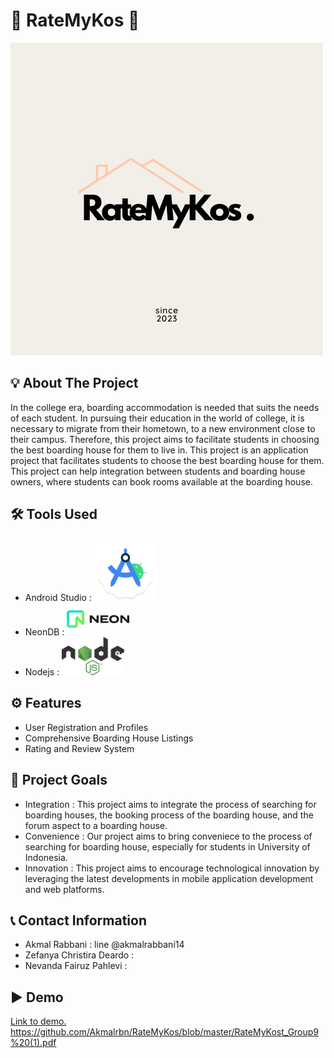 # 🌟 RateMyKos 🌟
![Project Logo](https://github.com/Akmalrbn/RateMyKos/blob/master/RateMyKos_logo.png) 

## 💡 About The Project
In the college era, boarding accommodation is needed that suits the needs of each student. In pursuing their education in the world of college, it is necessary to migrate from their hometown, to a new environment close to their campus. Therefore, this project aims to facilitate students in choosing the best boarding house for them to live in. This project is an application project that facilitates students to choose the best boarding house for them. This project can help integration between students and boarding house owners, where students can book rooms available at the boarding house.

## 🛠️ Tools Used
- Android Studio :
  <img src="https://github.com/Akmalrbn/RateMyKos/blob/master/android_logo.png" alt="Android Studio" width="100"/> 
- NeonDB :
  <img src="https://github.com/Akmalrbn/RateMyKos/blob/master/neon_logo.png" alt="NeonDB" width="100"/> 
- Nodejs :
  <img src="https://github.com/Akmalrbn/RateMyKos/blob/master/nodejs_logo.png" alt="Nodejs" width="100"/> 

## ⚙️ Features
- User Registration and Profiles
- Comprehensive Boarding House Listings
- Rating and Review System

## 🚀 Project Goals
- Integration :
  This project aims to integrate the process of searching for boarding houses, the booking process of the boarding house, and the forum aspect to a boarding house.
- Convenience :
  Our project aims to bring conveniece to the process of searching for boarding house, especially for students in University of Indonesia.
- Innovation :
  This project aims to encourage technological innovation by leveraging the latest developments in mobile application development and web platforms. 

## 📞 Contact Information
- Akmal Rabbani : line @akmalrabbani14
- Zefanya Christira Deardo :
- Nevanda Fairuz Pahlevi : 
  
## ▶️ Demo
[Link to demo.
](https://github.com/Akmalrbn/RateMyKos/blob/master/RateMyKost_Group9%20(1).pdf)https://github.com/Akmalrbn/RateMyKos/blob/master/RateMyKost_Group9%20(1).pdf
